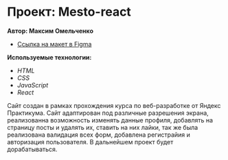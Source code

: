 # Проект: Mesto-react

__Автор: Максим Омельченко__
* [Ссылка на макет в Figma](https://www.figma.com/file/2cn9N9jSkmxD84oJik7xL7/JavaScript.-Sprint-4?node-id=28212%3A2&t=KjQiTXstqN6WKjmk-0)


__Используемые технологии:__

* _HTML_
* _CSS_
* _JavaScript_
* _React_

Сайт создан в рамках прохождения курса по веб-разработке от Яндекс Практикума. Сайт адаптирован под различные разрешения экрана, реализованна возможность изменять данные профиля, добавлять на страницу посты и удалять их, ставить на них лайки, так же была реализована валидация всех форм, добавлена регистрайия и авторизация пользователя. В дальнейшем проект будет дорабатываться. 

